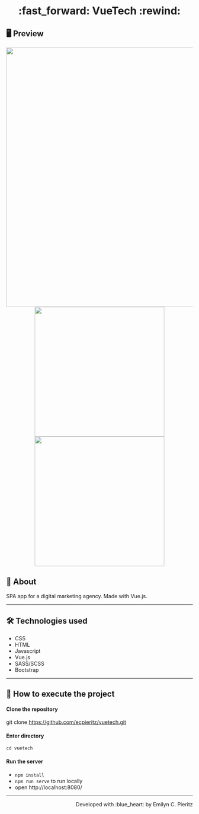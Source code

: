 <h1 align = "center"> :fast_forward: VueTech :rewind: </h1>

## 🖥 Preview
<p align = "center">
  <img src = "x" width = "700" height = "auto">
  <img src = "x" width = "350" height = "auto">
  <img src = "x" width = "350" height = "auto">
</p>

## 📖 About
<p>SPA app for a digital marketing agency. Made with Vue.js.</p>

---

## 🛠 Technologies used
- CSS
- HTML
- Javascript
- Vue.js
- SASS/SCSS
- Bootstrap

---


## 🚀 How to execute the project
#### Clone the repository
git clone https://github.com/ecpieritz/vuetech.git

#### Enter directory
`cd vuetech`

#### Run the server
- `npm install`
- `npm run serve` to run locally
- open http://localhost:8080/ 

---
<p align = "right">Developed with :blue_heart: by Emilyn C. Pieritz</p>
